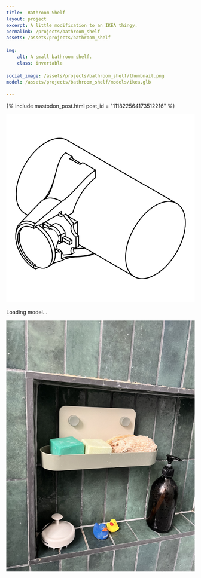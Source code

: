 ```yaml
---
title:  Bathroom Shelf
layout: project
excerpt: A little modification to an IKEA thingy.
permalink: /projects/bathroom_shelf
assets: /assets/projects/bathroom_shelf

img:
    alt: A small bathroom shelf.
    class: invertable

social_image: /assets/projects/bathroom_shelf/thumbnail.png
model: /assets/projects/bathroom_shelf/models/ikea.glb

---
```

{% include mastodon_post.html post_id = "111822564173512216" %}

<outline-model-viewer model = "/assets/projects/bathroom_shelf/models/ikea.glb" camera='{"position":[-10.52,2.5,2.313],"rotation":[-0.8243,-1.258,-0.7995],"zoom":436.67440926643843,"target":[0,0,0]}'>
    <img class="outline-model-poster no-wc" src = "/assets/projects/bike_lights/thumbnail.svg">
    <p class="has-wc">Loading model...</p>
</outline-model-viewer>



<img src="/assets/projects/bathroom_shelf/test.jpeg" alt="test">
